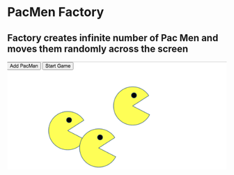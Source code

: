 # PacMen Factory
## Factory creates infinite number of Pac Men and moves them randomly across the screen
<img src="PacMen.png" alt="Pac Men Factory">
